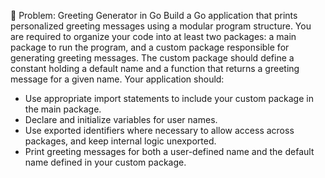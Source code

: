 🧩 Problem: Greeting Generator in Go
Build a Go application that prints personalized greeting messages using a modular program structure.
You are required to organize your code into at least two packages: a main package to run the program, and a custom package responsible for generating greeting messages. The custom package should define a constant holding a default name and a function that returns a greeting message for a given name.
Your application should:
* Use appropriate import statements to include your custom package in the main package.
* Declare and initialize variables for user names.
* Use exported identifiers where necessary to allow access across packages, and keep internal logic unexported.
* Print greeting messages for both a user-defined name and the default name defined in your custom package.